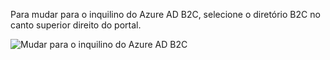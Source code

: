 Para mudar para o inquilino do Azure AD B2C, selecione o diretório B2C no canto superior direito do portal.

![Mudar para o inquilino do Azure AD B2C](./media/active-directory-b2c-switch-b2c-tenant/switch-to-b2c-tenant.png)